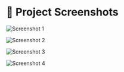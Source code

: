 # 📸 Project Screenshots

![Screenshot 1](https://raw.githubusercontent.com/Srinivasssaravanan/weatherkotlinapp/master/p1.jpeg)

![Screenshot 2](https://raw.githubusercontent.com/Srinivasssaravanan/weatherkotlinapp/master/p2.jpeg)

![Screenshot 3](https://raw.githubusercontent.com/Srinivasssaravanan/weatherkotlinapp/master/p3.jpeg)

![Screenshot 4](https://raw.githubusercontent.com/Srinivasssaravanan/weatherkotlinapp/master/p4.jpeg)
